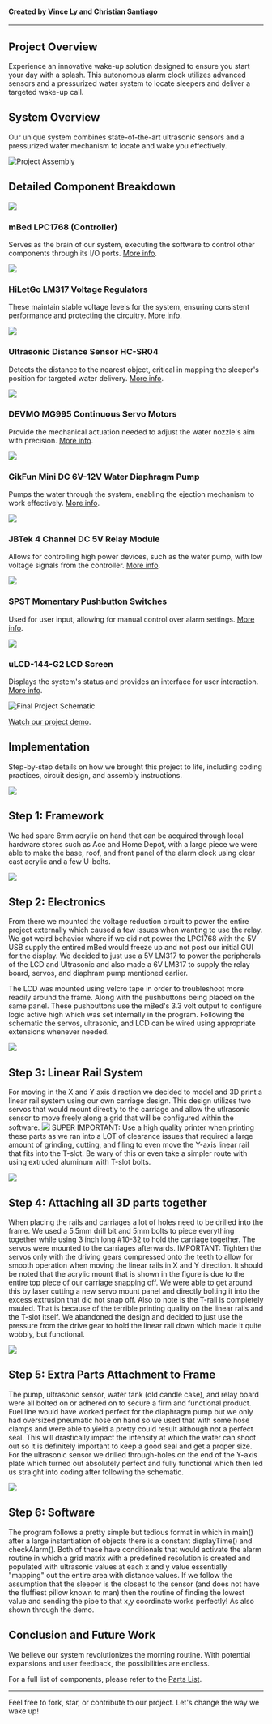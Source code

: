 

#### Created by Vince Ly and Christian Santiago

---

## Project Overview

Experience an innovative wake-up solution designed to ensure you start your day with a splash. This autonomous alarm clock utilizes advanced sensors and a pressurized water system to locate sleepers and deliver a targeted wake-up call.

## System Overview

Our unique system combines state-of-the-art ultrasonic sensors and a pressurized water mechanism to locate and wake you effectively. 

![Project Assembly](fullProject.jpg)




## Detailed Component Breakdown

![](mbed2.png)
### mBed LPC1768 (Controller)
Serves as the brain of our system, executing the software to control other components through its I/O ports. [More info](https://os.mbed.com/platforms/mbed-LPC1768/).



![](voltageRegulator.jpg)
### HiLetGo LM317 Voltage Regulators
These maintain stable voltage levels for the system, ensuring consistent performance and protecting the circuitry. [More info](https://www.amazon.com/gp/product/B07VJDPZ2L/ref=ppx_yo_dt_b_search_asin_title?ie=UTF8&psc=1).



![](ultrasonicSensor.jpg)
### Ultrasonic Distance Sensor HC-SR04
Detects the distance to the nearest object, critical in mapping the sleeper's position for targeted water delivery. [More info](https://www.sparkfun.com/products/15569).



![](servoMotor.jpg)
### DEVMO MG995 Continuous Servo Motors
Provide the mechanical actuation needed to adjust the water nozzle's aim with precision. [More info](https://www.amazon.com/gp/product/B07X3S6FM2/ref=ppx_yo_dt_b_search_asin_title?ie=UTF8&psc=1).



![](waterPump.jpg)
### GikFun Mini DC 6V-12V Water Diaphragm Pump
Pumps the water through the system, enabling the ejection mechanism to work effectively. [More info](https://www.amazon.com/gp/product/B0744FWNFR/ref=ppx_yo_dt_b_search_asin_title?ie=UTF8&psc=1).



![](relayModule.jpg)
### JBTek 4 Channel DC 5V Relay Module
Allows for controlling high power devices, such as the water pump, with low voltage signals from the controller. [More info](https://www.amazon.com/gp/product/B00KTEN3TM/ref=ppx_yo_dt_b_search_asin_title?ie=UTF8&psc=1).



![](pushbuttons.jpeg)
### SPST Momentary Pushbutton Switches
Used for user input, allowing for manual control over alarm settings. [More info](https://os.mbed.com/users/4180_1/notebook/pushbuttons/).



![](uLCD.png)
### uLCD-144-G2 LCD Screen
Displays the system's status and provides an interface for user interaction. [More info](https://os.mbed.com/users/4180_1/notebook/ulcd-144-g2-128-by-128-color-lcd/).



![Final Project Schematic](FinalProjectSchematic.png)


[Watch our project demo](https://www.youtube.com/watch?v=fC7QabEXuDo).


## Implementation

Step-by-step details on how we brought this project to life, including coding practices, circuit design, and assembly instructions.

![](initial_frame.JPG)
##  Step 1: Framework
We had spare 6mm acrylic on hand that can be acquired through local hardware stores such as Ace and Home Depot, with a large piece we were able to make the base, roof, and front panel of the alarm clock using clear cast acrylic and a few U-bolts.

![](initialElectronics.JPG)
##  Step 2: Electronics
From there we mounted the voltage reduction circuit to power the entire project externally which caused a few issues when wanting to use the relay. We got weird behavior where if we did not power the LPC1768 with the 5V USB supply the entired mBed would freeze up and not post our initial GUI for the display. We decided to just use a 5V LM317 to power the peripherals of the LCD and Ultrasonic and also made a 6V LM317 to supply the relay board, servos, and diaphram pump mentioned earlier.

The LCD was mounted using velcro tape in order to troubleshoot more readily around the frame. Along with the pushbuttons being placed on the same panel. These pushbuttons use the mBed's 3.3 volt output to configure logic active high which was set internally in the program.
Following the schematic the servos, ultrasonic, and LCD can be wired using appropriate extensions whenever needed.

![](Assembly.png)
##  Step 3: Linear Rail System
For moving in the X and Y axis direction we decided to model and 3D print a linear rail system using our own carriage design. This design utilizes two servos that would mount directly to the carriage and allow the utlrasonic sensor to move freely along a grid that will be configured within the software. 
![](gearRail3dprint.JPG)
SUPER IMPORTANT: Use a high quality printer when printing these parts as we ran into a LOT of clearance issues that required a large amount of grinding, cutting, and filing to even move the Y-axis linear rail that fits into the T-slot. Be wary of this or even take a simpler route with using extruded aluminum with T-slot bolts.

![](carriage2.JPG)
##  Step 4: Attaching all 3D parts together
When placing the rails and carriages a lot of holes need to be drilled into the frame. We used a 5.5mm drill bit and 5mm bolts to piece everything together while using 3 inch long #10-32 to hold the carriage together. The servos were mounted to the carriages afterwards. IMPORTANT: Tighten the servos only with the driving gears compressed onto the teeth to allow for smooth operation when moving the linear rails in X and Y direction.
It should be noted that the acrylic mount that is shown in the figure is due to the entire top piece of our carriage snapping off. We were able to get around this by laser cutting a new servo mount panel and directly bolting it into the excess extrusion that did not snap off. Also to note is the T-rail is completely mauled. That is because of the terrible printing quality on the linear rails and the T-slot itself. We abandoned the design and decided to just use the pressure from the drive gear to hold the linear rail down which made it quite wobbly, but functional.

![](ultrasonicMount.JPG)
##  Step 5: Extra Parts Attachment to Frame
The pump, ultrasonic sensor, water tank (old candle case), and relay board were all bolted on or adhered on to secure a firm and functional product. Fuel line would have worked perfect for the diaphragm pump but we only had oversized pneumatic hose on hand so we used that with some hose clamps and were able to yield a pretty could result although not a perfect seal. This will drastically impact the intensity at which the water can shoot out so it is definitely important to keep a good seal and get a proper size. For the ultrasonic sensor we drilled through-holes on the end of the Y-axis plate which turned out absolutely perfect and fully functional which then led us straight into coding after following the schematic.

![](ultrasonicMount.JPG)
##  Step 6: Software
The program follows a pretty simple but tedious format in which in main() after a large instantiation of objects there is a constant displayTime() and checkAlarm(). Both of these have conditionals that would activate the alarm routine in which a grid matrix with a predefined resolution is created and populated with ultrasonic values at each x and y value essentially "mapping" out the entire area with distance values. If we follow the assumption that the sleeper is the closest to the sensor (and does not have the fluffiest pillow known to man) then the routine of finding the lowest value and sending the pipe to that x,y coordinate works perfectly! As also shown through the demo.

## Conclusion and Future Work

We believe our system revolutionizes the morning routine. With potential expansions and user feedback, the possibilities are endless.

For a full list of components, please refer to the [Parts List](Parts_List.pdf).

---

Feel free to fork, star, or contribute to our project. Let's change the way we wake up!

